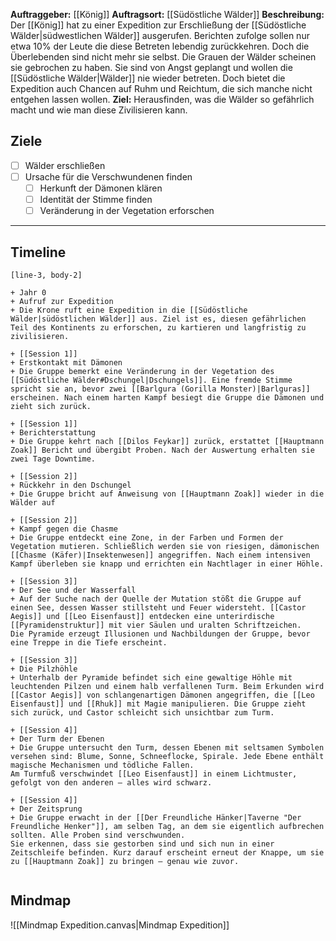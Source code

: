 **Auftraggeber:** [[König]]
**Auftragsort:** [[Südöstliche Wälder]]
**Beschreibung:**
Der [[König]] hat zu einer Expedition zur Erschließung der [[Südöstliche Wälder|südwestlichen Wälder]] ausgerufen. Berichten zufolge sollen nur etwa 10% der Leute die diese Betreten lebendig zurückkehren. Doch die Überlebenden sind nicht mehr sie selbst. Die Grauen der Wälder scheinen sie gebrochen zu haben. Sie sind von Angst geplangt und wollen die [[Südöstliche Wälder|Wälder]] nie wieder betreten. 
Doch bietet die Expedition auch Chancen auf Ruhm und Reichtum, die sich manche nicht entgehen lassen wollen.
**Ziel:** Herausfinden, was die Wälder so gefährlich macht und wie man diese Zivilisieren kann.

## **Ziele**

- [ ] Wälder erschließen
- [ ] Ursache für die Verschwundenen finden
	- [ ] Herkunft der Dämonen klären
	- [ ] Identität der Stimme finden
	- [ ] Veränderung in der Vegetation erforschen

---

## **Timeline**

```timeline
[line-3, body-2]

+ Jahr 0
+ Aufruf zur Expedition  
+ Die Krone ruft eine Expedition in die [[Südöstliche Wälder|südöstlichen Wälder]] aus. Ziel ist es, diesen gefährlichen Teil des Kontinents zu erforschen, zu kartieren und langfristig zu zivilisieren.

+ [[Session 1]]
+ Erstkontakt mit Dämonen  
+ Die Gruppe bemerkt eine Veränderung in der Vegetation des [[Südöstliche Wälder#Dschungel|Dschungels]]. Eine fremde Stimme spricht sie an, bevor zwei [[Barlgura (Gorilla Monster)|Barlguras]] erscheinen. Nach einem harten Kampf besiegt die Gruppe die Dämonen und zieht sich zurück.

+ [[Session 1]]
+ Berichterstattung  
+ Die Gruppe kehrt nach [[Dilos Feykar]] zurück, erstattet [[Hauptmann Zoak]] Bericht und übergibt Proben. Nach der Auswertung erhalten sie zwei Tage Downtime.

+ [[Session 2]]
+ Rückkehr in den Dschungel  
+ Die Gruppe bricht auf Anweisung von [[Hauptmann Zoak]] wieder in die Wälder auf

+ [[Session 2]]
+ Kampf gegen die Chasme  
+ Die Gruppe entdeckt eine Zone, in der Farben und Formen der Vegetation mutieren. Schließlich werden sie von riesigen, dämonischen [[Chasme (Käfer)|Insektenwesen]] angegriffen. Nach einem intensiven Kampf überleben sie knapp und errichten ein Nachtlager in einer Höhle.

+ [[Session 3]]
+ Der See und der Wasserfall  
+ Auf der Suche nach der Quelle der Mutation stößt die Gruppe auf einen See, dessen Wasser stillsteht und Feuer widersteht. [[Castor Aegis]] und [[Leo Eisenfaust]] entdecken eine unterirdische [[Pyramidenstruktur]] mit vier Säulen und uralten Schriftzeichen.  
Die Pyramide erzeugt Illusionen und Nachbildungen der Gruppe, bevor eine Treppe in die Tiefe erscheint.

+ [[Session 3]]
+ Die Pilzhöhle  
+ Unterhalb der Pyramide befindet sich eine gewaltige Höhle mit leuchtenden Pilzen und einem halb verfallenen Turm. Beim Erkunden wird [[Castor Aegis]] von schlangenartigen Dämonen angegriffen, die [[Leo Eisenfaust]] und [[Rhuk]] mit Magie manipulieren. Die Gruppe zieht sich zurück, und Castor schleicht sich unsichtbar zum Turm.

+ [[Session 4]]
+ Der Turm der Ebenen  
+ Die Gruppe untersucht den Turm, dessen Ebenen mit seltsamen Symbolen versehen sind: Blume, Sonne, Schneeflocke, Spirale. Jede Ebene enthält magische Mechanismen und tödliche Fallen.  
Am Turmfuß verschwindet [[Leo Eisenfaust]] in einem Lichtmuster, gefolgt von den anderen – alles wird schwarz.

+ [[Session 4]]
+ Der Zeitsprung  
+ Die Gruppe erwacht in der [[Der Freundliche Hänker|Taverne "Der Freundliche Henker"]], am selben Tag, an dem sie eigentlich aufbrechen sollten. Alle Proben sind verschwunden.  
Sie erkennen, dass sie gestorben sind und sich nun in einer Zeitschleife befinden. Kurz darauf erscheint erneut der Knappe, um sie zu [[Hauptmann Zoak]] zu bringen – genau wie zuvor.


```

## **Mindmap**

![[Mindmap Expedition.canvas|Mindmap Expedition]]